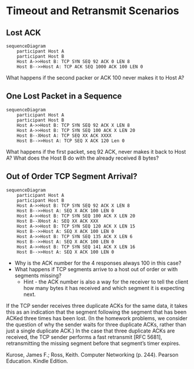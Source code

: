 # Timeout and Retransmit Scenarios

## Lost ACK

```mermaid
sequenceDiagram
    participant Host A
    participant Host B
    Host A->>Host B: TCP SYN SEQ 92 ACK 0 LEN 8
    Host B-->>Host A: TCP ACK SEQ 1000 ACK 100 LEN 0
```

What happens if the second packer or ACK 100 never makes it to Host A?

## One Lost Packet in a Sequence

```mermaid
sequenceDiagram
    participant Host A
    participant Host B
    Host A->>Host B: TCP SYN SEQ 92 ACK X LEN 8
    Host A->>Host B: TCP SYN SEQ 100 ACK X LEN 20
    Host B--XHost A: TCP SEQ XX ACK XXXX
    Host B-->>Host A: TCP SEQ X ACK 120 Len 0
```

What happens if the first packet, seq 92 ACK, never makes it back to Host A? What does the Host B do with the already received 8 bytes?

## Out of Order TCP Segment Arrival?

```mermaid
sequenceDiagram
    participant Host A
    participant Host B
    Host A->>Host B: TCP SYN SEQ 92 ACK X LEN 8
    Host B-->>Host A: SEQ X ACK 100 LEN 0
    Host A->>Host B: TCP SYN SEQ 100 ACK X LEN 20
    Host B--XHost A: SEQ XX ACK XXX
    Host A->>Host B: TCP SYN SEQ 120 ACK X LEN 15
    Host B-->>Host A: SEQ X ACK 100 LEN 0
    Host A->>Host B: TCP SYN SEQ 135 ACK X LEN 6
    Host B-->>Host A: SEQ X ACK 100 LEN 0
    Host A->>Host B: TCP SYN SEQ 141 ACK X LEN 16
    Host B-->>Host A: SEQ X ACK 100 LEN 0
```

* Why is the ACK number for the 4 responses always 100 in this case?
* What happens if TCP segments arrive to a host out of order or with segments missing?
  * Hint - the ACK number is also a way for the receiver to tell the client how many bytes it has received and which segment it is expecting next.

If the TCP  sender receives three duplicate ACKs for the same data, it takes this as an indication  that the segment following the segment that has been ACKed three times has been  lost. (In the homework problems, we consider the question of why the sender waits  for three duplicate ACKs, rather than just a single duplicate ACK.) In the case that  three duplicate ACKs are received, the TCP sender performs a fast retransmit [RFC  5681], retransmitting the missing segment before that segment’s timer expires.

Kurose, James F.; Ross, Keith. Computer Networking (p. 244). Pearson Education. Kindle Edition.
